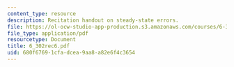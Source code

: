 ```yaml
---
content_type: resource
description: Recitation handout on steady-state errors.
file: https://ol-ocw-studio-app-production.s3.amazonaws.com/courses/6-302-feedback-systems-spring-2007/680f67691cfadcea9aa8a82e6f4c3654_6_302rec6.pdf
file_type: application/pdf
resourcetype: Document
title: 6_302rec6.pdf
uid: 680f6769-1cfa-dcea-9aa8-a82e6f4c3654
---
```


